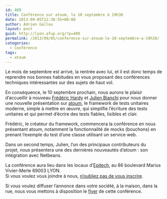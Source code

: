 ```yaml
---
id: 489
title: Conférence sur atoum, le 10 septembre à 19h30
date: 2013-09-05T12:38:55+00:00
author: Adrien Gallou
layout: post
guid: http://lyon.afup.org/?p=489
permalink: /2013/09/05/conference-sur-atoum-le-10-septembre-a-19h30/
categories:
  - Conférence
tags:
  - atoum
---
```

Le mois de septembre est arrivé, la rentrée avec lui, et il est donc temps de reprendre nos bonnes habitudes en vous proposant des conférences techniques intéressantes sur des sujets de haut vol.

En conséquence, le 10 septembre prochain, nous aurons le plaisir d&rsquo;accueillir à nouveau [Frédéric Hardy](http://blog.mageekbox.net/) et [Julien Bianchi](https://twitter.com/jubianchi) pour nous donner une nouvelle présentation sur [atoum](https://github.com/atoum/atoum), le framework de tests unitaires moderne, simple à mettre en œuvre, qui simplifie l’écriture des tests unitaires et qui permet d’écrire des tests fiables, lisibles et clair.

Frédéric, le créateur du framework, commencera la conférence en nous présentant atoum, notamment la fonctionnalité de mocks (bouchons) en prenant l&rsquo;exemple du test d&rsquo;une classe utilisant un service web.

Dans un second temps, Julien, l&rsquo;un des principaux contributeurs du projet, nous présentera une des dernières nouveautés d&rsquo;atoum : son intégration avec Netbeans.

La conférence aura lieu dans les locaux d’[Epitech](http://www.epitech.eu/ecole-informatique-lyon-rhone-alpes/ "Epitech Lyon"), au 86 boulevard Marius Vivier-Merle 69003 LYON.  
Si vous voulez vous joindre à nous, [n’oubliez pas de vous inscrire](https://afup-lyon-atoum.eventbrite.fr/).

Si vous voulez diffuser l’annonce dans votre société, à la maison, dans la rue, nous vous mettons à disposition le [flyer](http://lyon.afup.org/files/2013/09/flyer.pdf) de cette conférence.